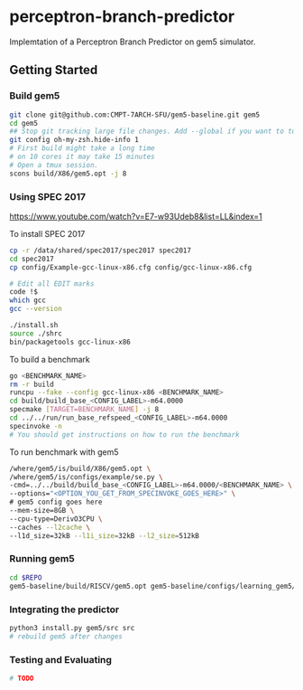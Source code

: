 # perceptron-branch-predictor
Implemtation of a Perceptron Branch Predictor on gem5 simulator.
## Getting Started
### Build gem5
``` bash
git clone git@github.com:CMPT-7ARCH-SFU/gem5-baseline.git gem5
cd gem5 
## Stop git tracking large file changes. Add --global if you want to turn off for all.
git config oh-my-zsh.hide-info 1
# First build might take a long time
# on 10 cores it may take 15 minutes
# Open a tmux session. 
scons build/X86/gem5.opt -j 8
```

<!-- scons -j 8 build/RISCV/gem5.opt CPU_MODELS='AtomicSimpleCPU,O3CPU,TimingSimpleCPU,MinorCPU' --gold-linker -->

### Using SPEC 2017

https://www.youtube.com/watch?v=E7-w93Udeb8&list=LL&index=1

To install SPEC 2017
``` bash
cp -r /data/shared/spec2017/spec2017 spec2017
cd spec2017
cp config/Example-gcc-linux-x86.cfg config/gcc-linux-x86.cfg

# Edit all EDIT marks
code !$
which gcc
gcc --version

./install.sh
source ./shrc
bin/packagetools gcc-linux-x86
```
To build a benchmark
``` bash
go <BENCHMARK_NAME>
rm -r build
runcpu --fake --config gcc-linux-x86 <BENCHMARK_NAME>
cd build/build_base_<CONFIG_LABEL>-m64.0000
specmake [TARGET=BENCHMARK_NAME] -j 8
cd ../../run/run_base_refspeed_<CONFIG_LABEL>-m64.0000
specinvoke -n
# You should get instructions on how to run the benchmark
```

To run benchmark with gem5
``` bash
/where/gem5/is/build/X86/gem5.opt \
/where/gem5/is/configs/example/se.py \
-cmd=../../build/build_base_<CONFIG_LABEL>-m64.0000/<BENCHMARK_NAME> \
--options="<OPTION_YOU_GET_FROM_SPECINVOKE_GOES_HERE>" \
# gem5 config goes here
--mem-size=8GB \
--cpu-type=DerivO3CPU \
--caches --l2cache \
--l1d_size=32kB --l1i_size=32kB --l2_size=512kB
```

### Running gem5
``` bash
cd $REPO
gem5-baseline/build/RISCV/gem5.opt gem5-baseline/configs/learning_gem5/part1/simple.py
```
### Integrating the predictor
``` bash
python3 install.py gem5/src src
# rebuild gem5 after changes
```
### Testing and Evaluating
``` bash
# TODO
```
